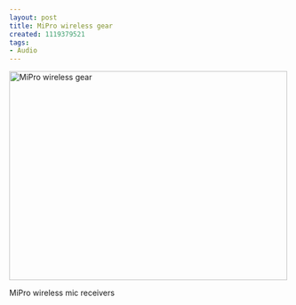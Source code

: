 ```yaml
--- 
layout: post
title: MiPro wireless gear
created: 1119379521
tags: 
- Audio
---
```

<a href="http://www.flickr.com/photos/43545096@N00/20736827/" title="MiPro wireless gear by mprasuhn, on Flickr"><img src="http://farm1.staticflickr.com/17/20736827_d4b3bf1b65.jpg" width="500" height="375" alt="MiPro wireless gear"></a>

MiPro wireless mic receivers
